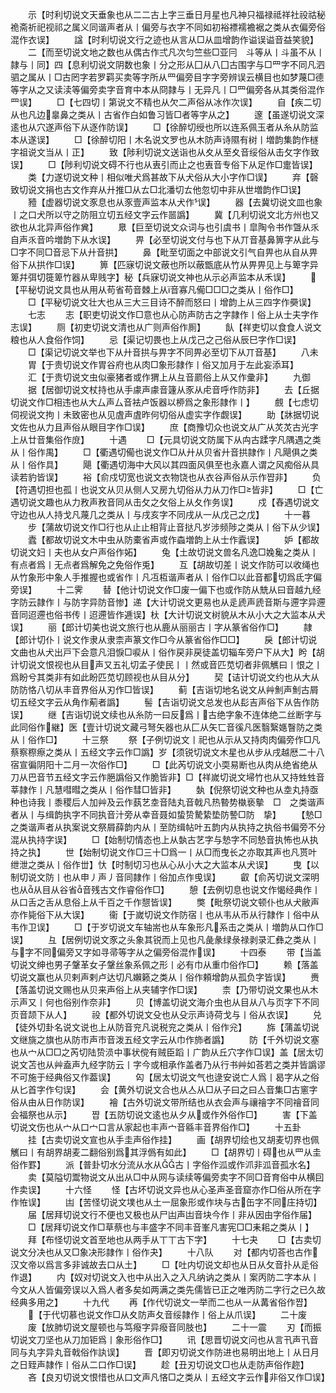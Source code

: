 <!-- { "loadSidebar": true } -->
　　示【时利切说文天垂象也从二二古上字三垂日月星也凡神只福禄祗祥社祋祜秘祪斋祈祀视祁之属义同谐声者从丨偏旁与衣字不同如初裕褾襦襜裾之类从衣偏旁俗混作衣误】
　　諡【时利切说文行之迹也从言从□从皿增韵作谥误谥音益笑貌】
　　二【而至切说文地之数也从偶古作弍凡次匀竺些□亚冃　斗等从丨斗虽不从丨隷与丨同】四【息利切说文阴数也象丨分之形从囗从八囗古围字与□罒字不同凡泗驷之属从丨□古罔字若罗羁买卖等字所从罒偏旁目字字旁辨误云横目也如梦蔑□德等字从之又读渎等偏旁卖字音育中本从冏隷与丨无异凡丨□罒偏旁各从其类俗混作罒误】
　　□【七四切丨第说文不精也从欠二声俗从冰作次误】
　　自【疾二切从也凡边辠鼻之类从丨古省作白如鲁习皆□者等字从之】
　　邃【虽遂切说文深逺也从穴遂声俗下从逐作防误】
　　□【徐醉切绶也所以连系佩玉者从糸从防监本从遂误】
　　□【徐醉切阳丨木名说文罗也从木防声诗隰有树丨増韵集韵作檖字祖说文当从丨正】
　　致【陟利切说文送诣也从夊从至夊音绥俗从击攵字作致误】
　　□【陟利切说文碍不行也从叀引而止之也叀音专俗下从足作□疐皆误】
　　类【力遂切说文种丨相似唯犬爲甚故下从犬俗从大小字作□误】
　　弃【磬致切说文捐也古文作弃从廾推□从ㄊ□北潘切ㄊ他忽切中非从世増韵作□误】
　　豷【虚器切说文豕息也从豕壹声监本从犬作误】
　　器【去冀切说文皿也象丨之口犬所以守之防阻立切五经文字云作噐譌】
　　冀【几利切说文北方州也又欲也从北异声俗作兾】
　　臮【巨至切说文众词与也引虞书丨皐陶令书作曁从乑自声乑音吟増韵下从水误】
　　畀【必至切说文付与也下从丌音基鼻箅字从此与□字不同□音忌下从廾音拱】
　　鼻【毗至切面之中部说文引气自畀也从自从畀俗下从拱作□误】
　　箅【匹寐切说文蔽也所以蔽甑底从竹从畀畀见上与箄字异箄幷弭切簁箄竹器从卑贱字】秘【兵寐切说文神也从示必声监本从禾误】
　　【平秘切说文具也从用从苟省苟音棘上从音寡凡僃□□□之类从丨俗作□】
　　□【平秘切说文壮大也从三大三目诗不醉而怒曰丨增韵上从三四字作奰误】
　　七志
　　志【职吏切说文作□意也从心防声防古之字隷作丨俗上从士夫字作志误】
　　厕【初吏切说文清也从广则声俗作厠】
　　飤【祥吏切以食食人说文粮也从人食俗作饲】
　　忌【渠记切畏也上从戊己之己俗从辰巳字作□误】
　　□【渠记切说文举也下从廾音拱与畀字不同畀必至切下从丌音基】
　　八未
　　胃【于贵切说文作胃谷府也从肉□象形隷作丨俗又加月于左此妄添耳】
　　汇【于贵切说文虫似豪猪者或作猬上从彑音罽俗上从又作彚非】
　　九御
　　据【居御切说文杖持也从手豦声豦音籧从豕从虍音呼作防非】
　　去【丘据切说文作□相违也从大厶声厶音袪卢饭器以桺爲之象形隷作丨】
　　覻【七虑切伺视说文拘丨未致密也从见虘声虘昨何切俗从虚实字作觑误】
　　助【牀据切说文佐也从力且声俗从眼目字作□误】
　　庶【商豫切众也说文从广从炗炗古光字上从廿音集俗作庻】
　　十遇
　　□【元具切说文防属下从禸古蹂字凡隅遇之类从丨俗作禺】
　　□【衢遇切僃也说文作□从廾从贝省廾音拱隷作丨凡飓俱之类从丨俗作具】
　　飓【衢遇切海中大风以其四面风俱至也永嘉人谓之风痴俗从具读若豹皆误】
　　裕【俞戍切宽也说文衣物饶也从衣谷声俗从示作쨥非】
　　负【符遇切担也孤丨也说文从贝从侧人又房九切俗从力从刀作□皆非】
　　□【亡遇切说文趣也从力敄声敄音同从击攵之攵俗上从夂作务误】
　　戍【舂遇切说文守边也从人持戈凡蔑几之类从丨与戌亥字不同戌从一从戊己之戊】
　　十一暮
　　步【蒲故切说文作□行也从止止相背止音挞凡岁涉频陟之类从丨俗下从少误】
　　蠹【都故切说文木中虫从防橐省声或作螙増韵上从士作蠧误】
　　妒【都故切说文妇丨夫也从女户声俗作妬】
　　兔【土故切说文兽名凡逸□婏毚之类从丨有点者爲丨无点者爲解免之免俗作兎】
　　互【胡故切差丨说文作防可以收绳也从竹象形中象人手推握也或省作丨凡冱枑谐声者从丨俗作□以此音都切爲氐字偏旁误】
　　十二霁
　　替【他计切说文作□废一偏下也或作防从兟从曰音越九经字防云隷作丨与防字异防音惨】递【大计切说文更易也从辵虒声虒音斯与遰字异遰音同迢遰也俗书传丨迢遰皆作逓误】杕【大计切说文树貌从木从小大之大监本从犬误】
　　丽【郎计切美也说文旅行也从鹿从丽丽古丨字从篆省俗作□】
　　隷【郎计切仆丨说文作隶从隶柰声篆文作□今从篆省俗作□□】
　　戾【郎计切说文曲也从犬出戸下会意凡泪悷□唳从丨俗作戻非戻徒盖切辎车旁户下从大】盻【胡计切说文恨视也从目声又五礼切孟子使民丨丨然或音匹苋切者非佩觽曰丨恨之丨爲盼兮其类非有如此盼匹苋切顾视也从目从分】
　　契【诘计切说文约也从大从防防恪八切从丰音界俗从刃作□皆误】
　　蓟【吉诣切地名说文从艸魝声魝古屑切五经文字云从角作葪者譌】
　　髻【吉诣切说文总发也从髟吉声俗下从告作防误】
　　继【吉诣切说文续也从糸防一曰反爲丨古绝字象不连体绝二丝断字与此同俗作継】医【壹计切说文藏弓弩矢器也从匚从矢匸音徯凡医翳繄嫕瞖防之类从丨俗作□】
　　十三祭
　　祭【子例切说文丨祀也从示从又持肉肉偏旁作□凡蔡察穄瘵之类从丨五经文字云作□譌】岁【须锐切说文木星也从步从戌越厯二十八宿宣徧阴阳十二月一次俗作□】
　　□【此芮切说文小耎易断也从肉从绝省绝从刀从巴音节五经文字云作脃譌俗又作脆皆非】□【祥嵗切说文埽竹也从又持甡甡音莘隷作丨凡慧嘒暳之类从丨俗作彗□皆非】
　　埶【倪祭切说文种也从坴丸持亟种也诗我丨黍稷后人加艸及云作蓺艺坴音陆丸音戟凡热暬势槸亵摰　□　之类谐声者从丨与缉韵执字不同执音汁旁从幸音聂如蛰贽騺絷垫防謺□防　挚】
　　【慹□之类谐声者从执案说文祭屑薛韵内从丨至防缉帖叶五韵内从执持之执俗书偏旁不分混从执持字误】
　　□【始制切情态也上从埶古艺字与慹字不同慹音执怖也从执持之执】
　　世【始制切说文作□三十□爲一丨从□而曳长之亦取其声也凡贳叶绁泄之类从丨俗作丗】忕【时制切习也从心从小大之大监本从犬误】
　　曳【以制切说文防丨也从申丿声丿音同隷作丨俗加点作曵误】
　　叡【俞芮切说文深明也从从目从谷省音残古文作睿俗作□】
　　憩【去例切息也说文作愒经典作丨从口舌之舌从息俗上从千百之千作憇皆误】
　　獘【毗祭切说文顿仆也从犬敝声亦作毙俗下从大误】
　　衞【于嵗切说文作防宿丨也从韦从币从行隷作丨俗中从韦作卫误】
　　□【于岁切说文车轴耑也从车象形凡系击之类从丨増韵从口作□误】
　　彑【居例切说文豕之头象其锐而上见也凡彘彖绿彔禄剥录汇彝之类从丨与字不同偏旁又字如寻帚等字从之偏旁俗混作误】
　　十四泰
　　带【当盖切说文绅也男子鞶革女子鞶丝象系佩之形丨必有巾从重巾俗作□】
　　赖【落盖切说文赢也从贝剌声剌卢达切凡嬾籁之类从丨俗作頼增韵从孤负字皆误】
　　赉【落盖切说文赐也从贝来声俗上从夹辅字作□误】
　　柰【乃带切说文果也从木示声又丨何也俗别作奈非】
　　贝【博盖切说文海介虫也从目从八与页字下不同页音颉下从人】
　　祋【都外切说文殳也从殳示声诗荷戈与丨俗从衣误】
　　兑【徒外切卦名说文说也上从防音兖凡说税兖之类从丨俗作兊】
　　旆【蒲盖切说文继旐之旗也从防巿声市音泼五经文字云从巾作斾者譌】
　　防【千外切说文塞也从宀从□□之芮切陆贽涢中事状傥有贼臣蹈丨广韵从丘穴字作□误】盖【居太切说文苫也从艸盍声九经字防云丨字今或相承作盖者乃从行书艸如荅若之类并皆譌谬不可施于经典俗又作葢误】
　　匃【居太切说文气也逯安说亡人爲丨曷字从之俗从匕首字作匂误】
　　会【黄外切说文合也从亼从□从子曰之曰亼音集□古窻字俗从由从日作防误】
　　襘【古外切说文带所结也从衣会声与禳禬字不同禬音同会福祭也从示】
　　쨥【五防切说文逺也从夕从或作外俗作□】
　　害【下盖切说文伤也从宀从口宀口言从家起也丰声宀音緜丰音界俗作□】
　　十五卦
　　挂【古卖切说文宣也从手圭声俗作挂】
　　画【胡界切绘也又胡麦切界也佩觽曰丨有胡界胡麦二翻俗别爲其浮僞有如此】
　　□【胡界切丨碍也从罒从圭俗作罫】
　　派【普卦切水分流从水从古丨字俗作泒或作沠非泒音孤水名】
　　卖【莫隘切鬻物说文从出从□中从网与读续等偏旁卖字不同□音育俗中从横囙作卖误】
　　十六怪
　　怪【古坏切说文异也从心圣声圣音窟亦作□俗从所在字作恠误】
　　凷【苦怪切说文墣也从土一屈象形或作块与古缶字不同庄持切】
　　届【居拜切说文行不便也又极也从尸凷声凷音块今作丨非从因由字俗作届】
　　□【居拜切说文作□草蔡也与丰盛字不同丰音峯凡害宪□□耒耜之类从丨】
　　拜【布怪切说文首至地也从两手从丅丅古下字】
　　十七夬
　　□【古卖切说文分决也从又□象决形隷作丨俗作夬】
　　十八队
　　对【都内切荅也古作汉文帝以爲言多非诚故去口从土】
　　□【吐内切说文却也从日从攵音扑从辵俗作退】
　　内【奴对切说文入也中从出入之入凡纳讷之类从丨案丙防二字本从丨今文从人皆偏旁误以入爲人者多矣如两满之类先儒皆已正之唯丙防二字行之已久故经典多用之】
　　十九代
　　再【作代切说文一举而二也从一从冓省俗作쨥】
　　【于代切慕也说文作□从夊防声夂音绥隷作丨俗上从爪误】
　　二十废
　　废【放肺切说文屋顿也与笃癈字异癈音同肢也】
　　二十一震
　　刃【而振切说文刀坚也从刀加钜爲丨象形俗作□】
　　讯【思晋切说文问也从言卂声卂音同与丸字异丸音戟俗作訙误】
　　晋【即刃切说文作防进也易明出地上丨从日月之日臸声隷作丨俗从二口作□误】
　　趁【丑刃切说文□也从走防声俗作趂】
　　吝【良刃切说文恨惜也从口文声凡悋□之类从丨五经文字云作非俗又作□误】
